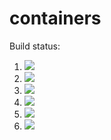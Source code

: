 # containers

Build status:

1. [![](https://github.com/PArellano02/containers/workflows/tests-BST/badge.svg?branch=AVL)](https://github.com/PArellano02/containers/actions?query=workflow%3Atests-BST)
1. [![](https://github.com/PArellano02/containers/workflows/tests-BinaryTree/badge.svg?branch=AVL)](https://github.com/PArellano02/containers/actions?query=workflow%3Atests-BinaryTree)
1. [![](https://github.com/PArellano02/containers/workflows/tests-AVLTree/badge.svg?branch=AVL)](https://github.com/PArellano02/containers/actions?query=workflow%3Atests-AVLTree)
1. [![](https://github.com/PArellano02/containers/workflows/tests-BST/badge.svg)](https://github.com/PArellano02/containers/actions?query=workflow%3Atests-BST)
1. [![](https://github.com/PArellano02/containers/workflows/tests-BinaryTree/badge.svg)](https://github.com/PArellano02/containers/actions?query=workflow%3Atests-BinaryTree)
1. [![](https://github.com/PArellano02/containers/workflows/tests-heap/badge.svg)](https://github.com/PArellano02/containers/actions?query=workflow%3Atests-Heap)
